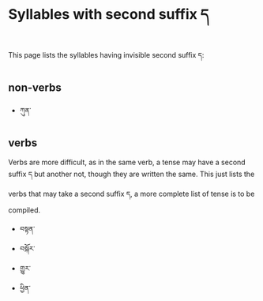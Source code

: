 # Syllables with second suffix ད

This page lists the syllables having invisible second suffix ད:

## non-verbs

- ཀུན་

## verbs

Verbs are more difficult, as in the same verb, a tense may have a second suffix ད but another not, though they are written the same. This just lists the verbs that may take a second suffix ད, a more complete list of tense is to be compiled.

- བསྟན་
- བསྐོར་
- གྱུར་
- ཕྱིན་
